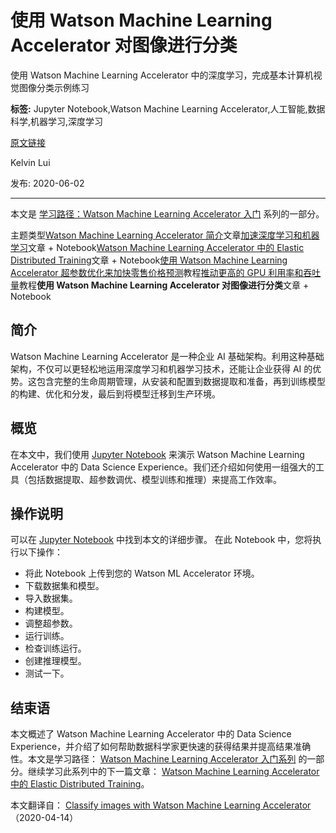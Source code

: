 # 使用 Watson Machine Learning Accelerator 对图像进行分类
使用 Watson Machine Learning Accelerator 中的深度学习，完成基本计算机视觉图像分类示例练习

**标签:** Jupyter Notebook,Watson Machine Learning Accelerator,人工智能,数据科学,机器学习,深度学习

[原文链接](https://developer.ibm.com/zh/articles/classify-images-with-watson-machine-learning-accelerator/)

Kelvin Lui

发布: 2020-06-02

* * *

本文是 [学习路径：Watson Machine Learning Accelerator 入门](https://developer.ibm.com/zh/series/learning-path-get-started-with-watson-machine-learning-accelerator/) 系列的一部分。

主题类型[Watson Machine Learning Accelerator 简介](https://developer.ibm.com/zh/articles/introduction-to-watson-machine-learning-accelerator)文章[加速深度学习和机器学习](https://developer.ibm.com/zh/articles/accelerate-dl-with-wmla-and-cp4d/)文章 \+ Notebook[Watson Machine Learning Accelerator 中的 Elastic Distributed Training](https://developer.ibm.com/zh/articles/elastic-distributed-training-edt-in-watson-machine-learning-accelerator/)文章 \+ Notebook[使用 Watson Machine Learning Accelerator 超参数优化来加快零售价格预测](https://developer.ibm.com/zh/tutorials/expedite-price-prediction-with-watson-ml-accelerator-hyperparameter-tuning)教程[推动更高的 GPU 利用率和吞吐量](https://developer.ibm.com/zh/tutorials/drive-higher-gpu-utilization-and-throughput-with-watson-machine-learning-accelerator/)教程**使用 Watson Machine Learning Accelerator 对图像进行分类**文章 \+ Notebook

## 简介

Watson Machine Learning Accelerator 是一种企业 AI 基础架构。利用这种基础架构，不仅可以更轻松地运用深度学习和机器学习技术，还能让企业获得 AI 的优势。这包含完整的生命周期管理，从安装和配置到数据提取和准备，再到训练模型的构建、优化和分发，最后到将模型迁移到生产环境。

## 概览

在本文中，我们使用 [Jupyter Notebook](https://github.com/IBM/wmla-assets/blob/master/WMLA-learning-journey/image-classification-with-WMLA-UI/Classify_images_with_Watson_Machine_Learning_Accelerator_Web_UI.ipynb) 来演示 Watson Machine Learning Accelerator 中的 Data Science Experience。我们还介绍如何使用一组强大的工具（包括数据提取、超参数调优、模型训练和推理）来提高工作效率。

## 操作说明

可以在 [Jupyter Notebook](https://github.com/IBM/wmla-assets/blob/master/WMLA-learning-journey/image-classification-with-WMLA-UI/Classify_images_with_Watson_Machine_Learning_Accelerator_Web_UI.ipynb) 中找到本文的详细步骤。 在此 Notebook 中，您将执行以下操作：

- 将此 Notebook 上传到您的 Watson ML Accelerator 环境。
- 下载数据集和模型。
- 导入数据集。
- 构建模型。
- 调整超参数。
- 运行训练。
- 检查训练运行。
- 创建推理模型。
- 测试一下。

## 结束语

本文概述了 Watson Machine Learning Accelerator 中的 Data Science Experience，并介绍了如何帮助数据科学家更快速的获得结果并提高结果准确性。本文是学习路径： [Watson Machine Learning Accelerator 入门系列](https://developer.ibm.com/zh/series/learning-path-get-started-with-watson-machine-learning-accelerator/) 的一部分。继续学习此系列中的下一篇文章： [Watson Machine Learning Accelerator 中的 Elastic Distributed Training](https://developer.ibm.com/zh/articles/elastic-distributed-training-edt-in-watson-machine-learning-accelerator/)。

本文翻译自： [Classify images with Watson Machine Learning Accelerator](https://developer.ibm.com/articles/classify-images-with-watson-machine-learning-accelerator/)（2020-04-14）